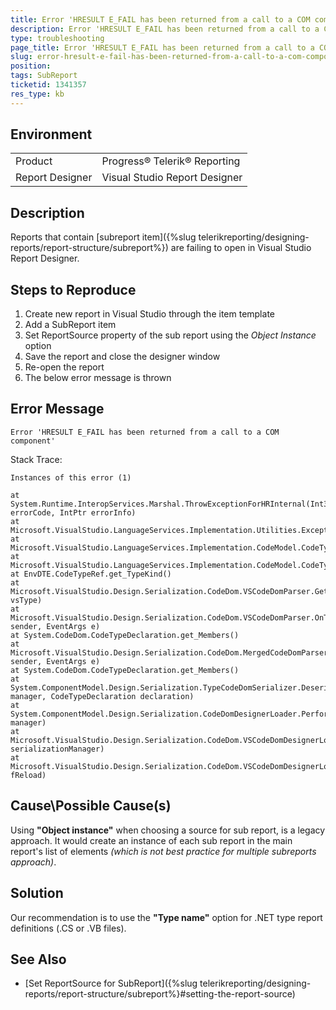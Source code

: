 ```yaml
---
title: Error 'HRESULT E_FAIL has been returned from a call to a COM component'
description: Error 'HRESULT E_FAIL has been returned from a call to a COM component' after opening report containing subreport item
type: troubleshooting
page_title: Error 'HRESULT E_FAIL has been returned from a call to a COM component'
slug: error-hresult-e-fail-has-been-returned-from-a-call-to-a-com-component
position: 
tags: SubReport
ticketid: 1341357
res_type: kb
---
```


## Environment
<table>
	<tr>
		<td>Product</td>
		<td>Progress® Telerik® Reporting</td>
	</tr>
	<tr>
		<td>Report Designer</td>
		<td>Visual Studio Report Designer</td>
	</tr>
</table>

## Description
Reports that contain [subreport item]({%slug telerikreporting/designing-reports/report-structure/subreport%}) are failing to open in Visual Studio Report Designer.

## Steps to Reproduce

1. Create new report in Visual Studio through the item template
2. Add a SubReport item
3. Set ReportSource property of the sub report using the *Object Instance* option
4. Save the report and close the designer window
5. Re-open the report
6. The below error message is thrown

## Error Message

`Error 'HRESULT E_FAIL has been returned from a call to a COM component'`

Stack Trace:

````
Instances of this error (1)
 
at System.Runtime.InteropServices.Marshal.ThrowExceptionForHRInternal(Int32 errorCode, IntPtr errorInfo)
at Microsoft.VisualStudio.LanguageServices.Implementation.Utilities.Exceptions.ThrowEFail()
at Microsoft.VisualStudio.LanguageServices.Implementation.CodeModel.CodeTypeRef.LookupTypeSymbol()
at Microsoft.VisualStudio.LanguageServices.Implementation.CodeModel.CodeTypeRef.get_TypeKind()
at EnvDTE.CodeTypeRef.get_TypeKind()
at Microsoft.VisualStudio.Design.Serialization.CodeDom.VSCodeDomParser.GetUrtTypeFromVsType(CodeTypeRef vsType)
at Microsoft.VisualStudio.Design.Serialization.CodeDom.VSCodeDomParser.OnTypePopulateMembers(Object sender, EventArgs e)
at System.CodeDom.CodeTypeDeclaration.get_Members()
at Microsoft.VisualStudio.Design.Serialization.CodeDom.MergedCodeDomParser.CodeTypeDeclarationPopulator.OnPopulateMembers(Object sender, EventArgs e)
at System.CodeDom.CodeTypeDeclaration.get_Members()
at System.ComponentModel.Design.Serialization.TypeCodeDomSerializer.Deserialize(IDesignerSerializationManager manager, CodeTypeDeclaration declaration)
at System.ComponentModel.Design.Serialization.CodeDomDesignerLoader.PerformLoad(IDesignerSerializationManager manager)
at Microsoft.VisualStudio.Design.Serialization.CodeDom.VSCodeDomDesignerLoader.PerformLoad(IDesignerSerializationManager serializationManager)
at Microsoft.VisualStudio.Design.Serialization.CodeDom.VSCodeDomDesignerLoader.DeferredLoadHandler.Microsoft.VisualStudio.TextManager.Interop.IVsTextBufferDataEvents.OnLoadCompleted(Int32 fReload)
````

## Cause\Possible Cause(s)

Using **"Object instance"** when choosing a source for sub report, is a legacy approach. It would create an instance of each sub report in the main report's list of elements *(which is not best practice for multiple subreports approach)*.

## Solution

Our recommendation is to use the **"Type name"** option for .NET type report definitions (.CS or .VB files).

## See Also

* [Set ReportSource for SubReport]({%slug telerikreporting/designing-reports/report-structure/subreport%}#setting-the-report-source)
